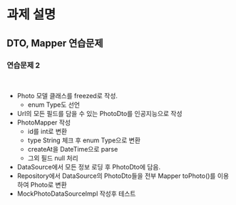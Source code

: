 # 과제 설명

## DTO, Mapper 연습문제

### 연습문제 2

<br>

- Photo 모델 클래스를 freezed로 작성.
    - enum Type도 선언
- Url의 모든 필드를 담을 수 있는 PhotoDto를 인공지능으로 작성
- PhotoMapper 작성
    - id를 int로 변환
    - type String 체크 후 enum Type으로 변환
    - createAt을 DateTime으로 parse
    - 그외 필드 null 처리
- DataSource에서 모든 정보 로딩 후 PhotoDto에 담음.
- Repository에서 DataSource의 PhotoDto들을 전부 Mapper toPhoto()를 이용하여 Photo로 변환
- MockPhotoDataSourceImpl 작성후 테스트
